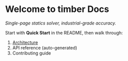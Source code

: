 # Welcome to timber Docs

*Single-page statics solver, industrial-grade accuracy.*

Start with **Quick Start** in the README, then walk through:

1. [Architecture](architecture.md)
2. API reference (auto-generated)
3. Contributing guide